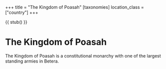 +++
title = "The Kingdom of Poasah"
[taxonomies]
location_class = ["country"]
+++

{{ stub() }}

# The Kingdom of Poasah


The Kingdom of Poasah is a constitutional monarchy with one of the largest
standing armies in Betera.